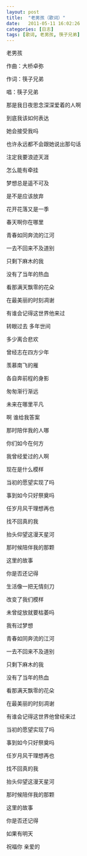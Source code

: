 ```yaml
---
layout: post
title:  "老男孩（歌词）"
date:   2011-05-11 16:02:26
categories: [日志]
tags: [歌词, 老男孩, 筷子兄弟]
---
```


老男孩

作曲：大桥卓弥

作词：筷子兄弟

唱：筷子兄弟

那是我日夜思念深深爱着的人啊

到底我该如何表达

她会接受我吗

也许永远都不会跟她说出那句话

注定我要浪迹天涯

怎么能有牵挂

梦想总是遥不可及

是不是应该放弃

花开花落又是一季

春天啊你在哪里

青春如同奔流的江河

一去不回来不及道别

只剩下麻木的我

没有了当年的热血

看那满天飘零的花朵

在最美丽的时刻凋谢

有谁会记得这世界他来过

转眼过去 多年世间

多少离合悲欢

曾经志在四方少年

羡慕南飞的雁

各自奔前程的身影

匆匆渐行渐远

未来在哪里平凡

啊 谁给我答案

那时陪伴我的人哪

你们如今在何方

我曾经爱过的人啊

现在是什么模样

当初的愿望实现了吗

事到如今只好祭奠吗

任岁月风干理想再也

找不回真的我

抬头仰望这漫天星河

那时候陪伴我的那颗

这里的故事

你是否还记得

生活像一把无情刻刀

改变了我们模样

未曾绽放就要枯萎吗

我有过梦想

青春如同奔流的江河

一去不回来不及道别

只剩下麻木的我

没有了当年的热血

看那满天飘零的花朵

在最美丽的时刻凋谢

有谁会记得这世界他曾经来过

当初的愿望实现了吗

事到如今只好祭奠吗

任岁月风干理想再也

找不回真的我

抬头仰望这漫天星河

那时候陪伴我的那颗

这里的故事

你是否还记得

如果有明天

祝福你 亲爱的